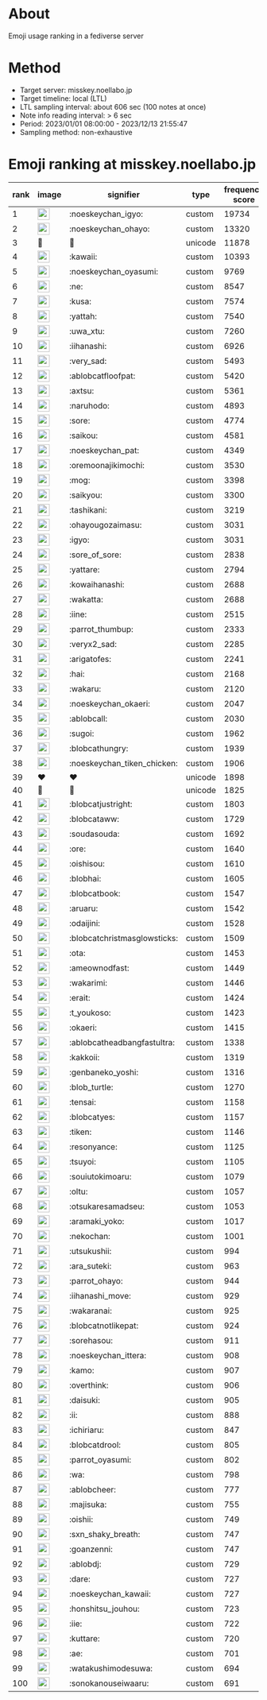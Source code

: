 # About
Emoji usage ranking in a fediverse server

# Method
- Target server: misskey.noellabo.jp
- Target timeline: local (LTL)
- LTL sampling interval: about 606 sec (100 notes at once)
- Note info reading interval: > 6 sec
- Period: 2023/01/01 08:00:00 - 2023/12/13 21:55:47 
- Sampling method: non-exhaustive

# Emoji ranking at misskey.noellabo.jp

|rank|image|signifier|type|frequency score|
|----|----|----|----|----|
|1|<img height="24" src="https://misskey.noellabo.jp/emoji/noeskeychan_igyo.webp">|:noeskeychan_igyo:|custom|19734|
|2|<img height="24" src="https://misskey.noellabo.jp/emoji/noeskeychan_ohayo.webp">|:noeskeychan_ohayo:|custom|13320|
|3|🎉|🎉|unicode|11878|
|4|<img height="24" src="https://misskey.noellabo.jp/emoji/kawaii.webp">|:kawaii:|custom|10393|
|5|<img height="24" src="https://misskey.noellabo.jp/emoji/noeskeychan_oyasumi.webp">|:noeskeychan_oyasumi:|custom|9769|
|6|<img height="24" src="https://misskey.noellabo.jp/emoji/ne.webp">|:ne:|custom|8547|
|7|<img height="24" src="https://misskey.noellabo.jp/emoji/kusa.webp">|:kusa:|custom|7574|
|8|<img height="24" src="https://misskey.noellabo.jp/emoji/yattah.webp">|:yattah:|custom|7540|
|9|<img height="24" src="https://misskey.noellabo.jp/emoji/uwa_xtu.webp">|:uwa_xtu:|custom|7260|
|10|<img height="24" src="https://misskey.noellabo.jp/emoji/iihanashi.webp">|:iihanashi:|custom|6926|
|11|<img height="24" src="https://misskey.noellabo.jp/emoji/very_sad.webp">|:very_sad:|custom|5493|
|12|<img height="24" src="https://misskey.noellabo.jp/emoji/ablobcatfloofpat.webp">|:ablobcatfloofpat:|custom|5420|
|13|<img height="24" src="https://misskey.noellabo.jp/emoji/axtsu.webp">|:axtsu:|custom|5361|
|14|<img height="24" src="https://misskey.noellabo.jp/emoji/naruhodo.webp">|:naruhodo:|custom|4893|
|15|<img height="24" src="https://misskey.noellabo.jp/emoji/sore.webp">|:sore:|custom|4774|
|16|<img height="24" src="https://misskey.noellabo.jp/emoji/saikou.webp">|:saikou:|custom|4581|
|17|<img height="24" src="https://misskey.noellabo.jp/emoji/noeskeychan_pat.webp">|:noeskeychan_pat:|custom|4349|
|18|<img height="24" src="https://misskey.noellabo.jp/emoji/oremoonajikimochi.webp">|:oremoonajikimochi:|custom|3530|
|19|<img height="24" src="https://misskey.noellabo.jp/emoji/mog.webp">|:mog:|custom|3398|
|20|<img height="24" src="https://misskey.noellabo.jp/emoji/saikyou.webp">|:saikyou:|custom|3300|
|21|<img height="24" src="https://misskey.noellabo.jp/emoji/tashikani.webp">|:tashikani:|custom|3219|
|22|<img height="24" src="https://misskey.noellabo.jp/emoji/ohayougozaimasu.webp">|:ohayougozaimasu:|custom|3031|
|23|<img height="24" src="https://misskey.noellabo.jp/emoji/igyo.webp">|:igyo:|custom|3031|
|24|<img height="24" src="https://misskey.noellabo.jp/emoji/sore_of_sore.webp">|:sore_of_sore:|custom|2838|
|25|<img height="24" src="https://misskey.noellabo.jp/emoji/yattare.webp">|:yattare:|custom|2794|
|26|<img height="24" src="https://misskey.noellabo.jp/emoji/kowaihanashi.webp">|:kowaihanashi:|custom|2688|
|27|<img height="24" src="https://misskey.noellabo.jp/emoji/wakatta.webp">|:wakatta:|custom|2688|
|28|<img height="24" src="https://misskey.noellabo.jp/emoji/iine.webp">|:iine:|custom|2515|
|29|<img height="24" src="https://misskey.noellabo.jp/emoji/parrot_thumbup.webp">|:parrot_thumbup:|custom|2333|
|30|<img height="24" src="https://misskey.noellabo.jp/emoji/veryx2_sad.webp">|:veryx2_sad:|custom|2285|
|31|<img height="24" src="https://misskey.noellabo.jp/emoji/arigatofes.webp">|:arigatofes:|custom|2241|
|32|<img height="24" src="https://misskey.noellabo.jp/emoji/hai.webp">|:hai:|custom|2168|
|33|<img height="24" src="https://misskey.noellabo.jp/emoji/wakaru.webp">|:wakaru:|custom|2120|
|34|<img height="24" src="https://misskey.noellabo.jp/emoji/noeskeychan_okaeri.webp">|:noeskeychan_okaeri:|custom|2047|
|35|<img height="24" src="https://misskey.noellabo.jp/emoji/ablobcall.webp">|:ablobcall:|custom|2030|
|36|<img height="24" src="https://misskey.noellabo.jp/emoji/sugoi.webp">|:sugoi:|custom|1962|
|37|<img height="24" src="https://misskey.noellabo.jp/emoji/blobcathungry.webp">|:blobcathungry:|custom|1939|
|38|<img height="24" src="https://misskey.noellabo.jp/emoji/noeskeychan_tiken_chicken.webp">|:noeskeychan_tiken_chicken:|custom|1906|
|39|❤|❤|unicode|1898|
|40|🍗|🍗|unicode|1825|
|41|<img height="24" src="https://misskey.noellabo.jp/emoji/blobcatjustright.webp">|:blobcatjustright:|custom|1803|
|42|<img height="24" src="https://misskey.noellabo.jp/emoji/blobcataww.webp">|:blobcataww:|custom|1729|
|43|<img height="24" src="https://misskey.noellabo.jp/emoji/soudasouda.webp">|:soudasouda:|custom|1692|
|44|<img height="24" src="https://misskey.noellabo.jp/emoji/ore.webp">|:ore:|custom|1640|
|45|<img height="24" src="https://misskey.noellabo.jp/emoji/oishisou.webp">|:oishisou:|custom|1610|
|46|<img height="24" src="https://misskey.noellabo.jp/emoji/blobhai.webp">|:blobhai:|custom|1605|
|47|<img height="24" src="https://misskey.noellabo.jp/emoji/blobcatbook.webp">|:blobcatbook:|custom|1547|
|48|<img height="24" src="https://misskey.noellabo.jp/emoji/aruaru.webp">|:aruaru:|custom|1542|
|49|<img height="24" src="https://misskey.noellabo.jp/emoji/odaijini.webp">|:odaijini:|custom|1528|
|50|<img height="24" src="https://misskey.noellabo.jp/emoji/blobcatchristmasglowsticks.webp">|:blobcatchristmasglowsticks:|custom|1509|
|51|<img height="24" src="https://misskey.noellabo.jp/emoji/ota.webp">|:ota:|custom|1453|
|52|<img height="24" src="https://misskey.noellabo.jp/emoji/ameownodfast.webp">|:ameownodfast:|custom|1449|
|53|<img height="24" src="https://misskey.noellabo.jp/emoji/wakarimi.webp">|:wakarimi:|custom|1446|
|54|<img height="24" src="https://misskey.noellabo.jp/emoji/erait.webp">|:erait:|custom|1424|
|55|<img height="24" src="https://misskey.noellabo.jp/emoji/t_youkoso.webp">|:t_youkoso:|custom|1423|
|56|<img height="24" src="https://misskey.noellabo.jp/emoji/okaeri.webp">|:okaeri:|custom|1415|
|57|<img height="24" src="https://misskey.noellabo.jp/emoji/ablobcatheadbangfastultra.webp">|:ablobcatheadbangfastultra:|custom|1338|
|58|<img height="24" src="https://misskey.noellabo.jp/emoji/kakkoii.webp">|:kakkoii:|custom|1319|
|59|<img height="24" src="https://misskey.noellabo.jp/emoji/genbaneko_yoshi.webp">|:genbaneko_yoshi:|custom|1316|
|60|<img height="24" src="https://misskey.noellabo.jp/emoji/blob_turtle.webp">|:blob_turtle:|custom|1270|
|61|<img height="24" src="https://misskey.noellabo.jp/emoji/tensai.webp">|:tensai:|custom|1158|
|62|<img height="24" src="https://misskey.noellabo.jp/emoji/blobcatyes.webp">|:blobcatyes:|custom|1157|
|63|<img height="24" src="https://misskey.noellabo.jp/emoji/tiken.webp">|:tiken:|custom|1146|
|64|<img height="24" src="https://misskey.noellabo.jp/emoji/resonyance.webp">|:resonyance:|custom|1125|
|65|<img height="24" src="https://misskey.noellabo.jp/emoji/tsuyoi.webp">|:tsuyoi:|custom|1105|
|66|<img height="24" src="https://misskey.noellabo.jp/emoji/souiutokimoaru.webp">|:souiutokimoaru:|custom|1079|
|67|<img height="24" src="https://misskey.noellabo.jp/emoji/oltu.webp">|:oltu:|custom|1057|
|68|<img height="24" src="https://misskey.noellabo.jp/emoji/otsukaresamadseu.webp">|:otsukaresamadseu:|custom|1053|
|69|<img height="24" src="https://misskey.noellabo.jp/emoji/aramaki_yoko.webp">|:aramaki_yoko:|custom|1017|
|70|<img height="24" src="https://misskey.noellabo.jp/emoji/nekochan.webp">|:nekochan:|custom|1001|
|71|<img height="24" src="https://misskey.noellabo.jp/emoji/utsukushii.webp">|:utsukushii:|custom|994|
|72|<img height="24" src="https://misskey.noellabo.jp/emoji/ara_suteki.webp">|:ara_suteki:|custom|963|
|73|<img height="24" src="https://misskey.noellabo.jp/emoji/parrot_ohayo.webp">|:parrot_ohayo:|custom|944|
|74|<img height="24" src="https://misskey.noellabo.jp/emoji/iihanashi_move.webp">|:iihanashi_move:|custom|929|
|75|<img height="24" src="https://misskey.noellabo.jp/emoji/wakaranai.webp">|:wakaranai:|custom|925|
|76|<img height="24" src="https://misskey.noellabo.jp/emoji/blobcatnotlikepat.webp">|:blobcatnotlikepat:|custom|924|
|77|<img height="24" src="https://misskey.noellabo.jp/emoji/sorehasou.webp">|:sorehasou:|custom|911|
|78|<img height="24" src="https://misskey.noellabo.jp/emoji/noeskeychan_ittera.webp">|:noeskeychan_ittera:|custom|908|
|79|<img height="24" src="https://misskey.noellabo.jp/emoji/kamo.webp">|:kamo:|custom|907|
|80|<img height="24" src="https://misskey.noellabo.jp/emoji/overthink.webp">|:overthink:|custom|906|
|81|<img height="24" src="https://misskey.noellabo.jp/emoji/daisuki.webp">|:daisuki:|custom|905|
|82|<img height="24" src="https://misskey.noellabo.jp/emoji/ii.webp">|:ii:|custom|888|
|83|<img height="24" src="https://misskey.noellabo.jp/emoji/ichiriaru.webp">|:ichiriaru:|custom|847|
|84|<img height="24" src="https://misskey.noellabo.jp/emoji/blobcatdrool.webp">|:blobcatdrool:|custom|805|
|85|<img height="24" src="https://misskey.noellabo.jp/emoji/parrot_oyasumi.webp">|:parrot_oyasumi:|custom|802|
|86|<img height="24" src="https://misskey.noellabo.jp/emoji/wa.webp">|:wa:|custom|798|
|87|<img height="24" src="https://misskey.noellabo.jp/emoji/ablobcheer.webp">|:ablobcheer:|custom|777|
|88|<img height="24" src="https://misskey.noellabo.jp/emoji/majisuka.webp">|:majisuka:|custom|755|
|89|<img height="24" src="https://misskey.noellabo.jp/emoji/oishii.webp">|:oishii:|custom|749|
|90|<img height="24" src="https://misskey.noellabo.jp/emoji/sxn_shaky_breath.webp">|:sxn_shaky_breath:|custom|747|
|91|<img height="24" src="https://misskey.noellabo.jp/emoji/goanzenni.webp">|:goanzenni:|custom|747|
|92|<img height="24" src="https://misskey.noellabo.jp/emoji/ablobdj.webp">|:ablobdj:|custom|729|
|93|<img height="24" src="https://misskey.noellabo.jp/emoji/dare.webp">|:dare:|custom|727|
|94|<img height="24" src="https://misskey.noellabo.jp/emoji/noeskeychan_kawaii.webp">|:noeskeychan_kawaii:|custom|727|
|95|<img height="24" src="https://misskey.noellabo.jp/emoji/honshitsu_jouhou.webp">|:honshitsu_jouhou:|custom|723|
|96|<img height="24" src="https://misskey.noellabo.jp/emoji/iie.webp">|:iie:|custom|722|
|97|<img height="24" src="https://misskey.noellabo.jp/emoji/kuttare.webp">|:kuttare:|custom|720|
|98|<img height="24" src="https://misskey.noellabo.jp/emoji/ae.webp">|:ae:|custom|701|
|99|<img height="24" src="https://misskey.noellabo.jp/emoji/watakushimodesuwa.webp">|:watakushimodesuwa:|custom|694|
|100|<img height="24" src="https://misskey.noellabo.jp/emoji/sonokanouseiwaaru.webp">|:sonokanouseiwaaru:|custom|691|
